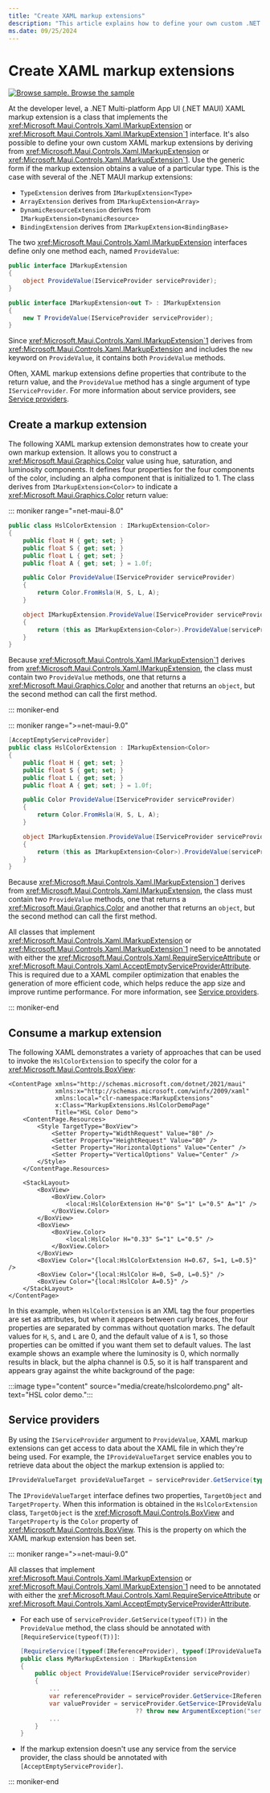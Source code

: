 ```yaml
---
title: "Create XAML markup extensions"
description: "This article explains how to define your own custom .NET MAUI XAML markup extensions. A XAML markup extension is a class that implements the IMarkupExtension or IMarkupExtension<T> interface."
ms.date: 09/25/2024
---
```


# Create XAML markup extensions

[![Browse sample.](~/media/code-sample.png) Browse the sample](/samples/dotnet/maui-samples/xaml-markupextensions)

At the developer level, a .NET Multi-platform App UI (.NET MAUI) XAML markup extension is a class that implements the <xref:Microsoft.Maui.Controls.Xaml.IMarkupExtension> or <xref:Microsoft.Maui.Controls.Xaml.IMarkupExtension`1> interface. It's also possible to define your own custom XAML markup extensions by deriving from <xref:Microsoft.Maui.Controls.Xaml.IMarkupExtension> or <xref:Microsoft.Maui.Controls.Xaml.IMarkupExtension`1>. Use the generic form if the markup extension obtains a value of a particular type. This is the case with several of the .NET MAUI markup extensions:

- `TypeExtension` derives from `IMarkupExtension<Type>`
- `ArrayExtension` derives from `IMarkupExtension<Array>`
- `DynamicResourceExtension` derives from `IMarkupExtension<DynamicResource>`
- `BindingExtension` derives from `IMarkupExtension<BindingBase>`

The two <xref:Microsoft.Maui.Controls.Xaml.IMarkupExtension> interfaces define only one method each, named `ProvideValue`:

```csharp
public interface IMarkupExtension
{
    object ProvideValue(IServiceProvider serviceProvider);
}

public interface IMarkupExtension<out T> : IMarkupExtension
{
    new T ProvideValue(IServiceProvider serviceProvider);
}
```

Since <xref:Microsoft.Maui.Controls.Xaml.IMarkupExtension`1> derives from <xref:Microsoft.Maui.Controls.Xaml.IMarkupExtension> and includes the `new` keyword on `ProvideValue`, it contains both `ProvideValue` methods.

Often, XAML markup extensions define properties that contribute to the return value, and the `ProvideValue` method has a single argument of type `IServiceProvider`. For more information about service providers, see [Service providers](#service-providers).

## Create a markup extension

The following XAML markup extension demonstrates how to create your own markup extension. It allows you to construct a <xref:Microsoft.Maui.Graphics.Color> value using hue, saturation, and luminosity components. It defines four properties for the four components of the color, including an alpha component that is initialized to 1. The class derives from `IMarkupExtension<Color>` to indicate a <xref:Microsoft.Maui.Graphics.Color> return value:

::: moniker range="=net-maui-8.0"

```csharp
public class HslColorExtension : IMarkupExtension<Color>
{
    public float H { get; set; }
    public float S { get; set; }
    public float L { get; set; }
    public float A { get; set; } = 1.0f;

    public Color ProvideValue(IServiceProvider serviceProvider)
    {
        return Color.FromHsla(H, S, L, A);
    }

    object IMarkupExtension.ProvideValue(IServiceProvider serviceProvider)
    {
        return (this as IMarkupExtension<Color>).ProvideValue(serviceProvider);
    }
}
```

Because <xref:Microsoft.Maui.Controls.Xaml.IMarkupExtension`1> derives from <xref:Microsoft.Maui.Controls.Xaml.IMarkupExtension>, the class must contain two `ProvideValue` methods, one that returns a <xref:Microsoft.Maui.Graphics.Color> and another that returns an `object`, but the second method can call the first method.

::: moniker-end

::: moniker range=">=net-maui-9.0"

```csharp
[AcceptEmptyServiceProvider]
public class HslColorExtension : IMarkupExtension<Color>
{
    public float H { get; set; }
    public float S { get; set; }
    public float L { get; set; }
    public float A { get; set; } = 1.0f;

    public Color ProvideValue(IServiceProvider serviceProvider)
    {
        return Color.FromHsla(H, S, L, A);
    }

    object IMarkupExtension.ProvideValue(IServiceProvider serviceProvider)
    {
        return (this as IMarkupExtension<Color>).ProvideValue(serviceProvider);
    }
}
```

Because <xref:Microsoft.Maui.Controls.Xaml.IMarkupExtension`1> derives from <xref:Microsoft.Maui.Controls.Xaml.IMarkupExtension>, the class must contain two `ProvideValue` methods, one that returns a <xref:Microsoft.Maui.Graphics.Color> and another that returns an `object`, but the second method can call the first method.

All classes that implement <xref:Microsoft.Maui.Controls.Xaml.IMarkupExtension> or <xref:Microsoft.Maui.Controls.Xaml.IMarkupExtension`1> need to be annotated with either the <xref:Microsoft.Maui.Controls.Xaml.RequireServiceAttribute> or <xref:Microsoft.Maui.Controls.Xaml.AcceptEmptyServiceProviderAttribute>. This is required due to a XAML compiler optimization that enables the generation of more efficient code, which helps reduce the app size and improve runtime performance. For more information, see [Service providers](#service-providers).

::: moniker-end

## Consume a markup extension

The following XAML demonstrates a variety of approaches that can be used to invoke the `HslColorExtension` to specify the color for a <xref:Microsoft.Maui.Controls.BoxView>:

```xaml
<ContentPage xmlns="http://schemas.microsoft.com/dotnet/2021/maui"
             xmlns:x="http://schemas.microsoft.com/winfx/2009/xaml"
             xmlns:local="clr-namespace:MarkupExtensions"
             x:Class="MarkupExtensions.HslColorDemoPage"
             Title="HSL Color Demo">
    <ContentPage.Resources>
        <Style TargetType="BoxView">
            <Setter Property="WidthRequest" Value="80" />
            <Setter Property="HeightRequest" Value="80" />
            <Setter Property="HorizontalOptions" Value="Center" />
            <Setter Property="VerticalOptions" Value="Center" />
        </Style>
    </ContentPage.Resources>

    <StackLayout>
        <BoxView>
            <BoxView.Color>
                <local:HslColorExtension H="0" S="1" L="0.5" A="1" />
            </BoxView.Color>
        </BoxView>
        <BoxView>
            <BoxView.Color>
                <local:HslColor H="0.33" S="1" L="0.5" />
            </BoxView.Color>
        </BoxView>
        <BoxView Color="{local:HslColorExtension H=0.67, S=1, L=0.5}" />
        <BoxView Color="{local:HslColor H=0, S=0, L=0.5}" />
        <BoxView Color="{local:HslColor A=0.5}" />
    </StackLayout>
</ContentPage>
```

In this example, when `HslColorExtension` is an XML tag the four properties are set as attributes, but when it appears between curly braces, the four properties are separated by commas without quotation marks. The default values for `H`, `S`, and `L` are 0, and the default value of `A` is 1, so those properties can be omitted if you want them set to default values. The last example shows an example where the luminosity is 0, which normally results in black, but the alpha channel is 0.5, so it is half transparent and appears gray against the white background of the page:

:::image type="content" source="media/create/hslcolordemo.png" alt-text="HSL color demo.":::

## Service providers

By using the `IServiceProvider` argument to `ProvideValue`, XAML markup extensions can get access to data about the XAML file in which they're being used. For example, the `IProvideValueTarget` service enables you to retrieve data about the object the markup extension is applied to:

```csharp
IProvideValueTarget provideValueTarget = serviceProvider.GetService(typeof(IProvideValueTarget)) as IProvideValueTarget;
```

The `IProvideValueTarget` interface defines two properties, `TargetObject` and `TargetProperty`. When this information is obtained in the `HslColorExtension` class, `TargetObject` is the <xref:Microsoft.Maui.Controls.BoxView> and `TargetProperty` is the `Color` property of <xref:Microsoft.Maui.Controls.BoxView>. This is the property on which the XAML markup extension has been set.

::: moniker range=">=net-maui-9.0"

All classes that implement <xref:Microsoft.Maui.Controls.Xaml.IMarkupExtension> or <xref:Microsoft.Maui.Controls.Xaml.IMarkupExtension`1> need to be annotated with either the <xref:Microsoft.Maui.Controls.Xaml.RequireServiceAttribute> or <xref:Microsoft.Maui.Controls.Xaml.AcceptEmptyServiceProviderAttribute>.

- For each use of `serviceProvider.GetService(typeof(T))` in the `ProvideValue` method, the class should be annotated with `[RequireService(typeof(T))]`:

    ```csharp
    [RequireService([typeof(IReferenceProvider), typeof(IProvideValueTarget)])]
    public class MyMarkupExtension : IMarkupExtension
    {
        public object ProvideValue(IServiceProvider serviceProvider)
        {
            ...
            var referenceProvider = serviceProvider.GetService<IReferenceProvider>();
            var valueProvider = serviceProvider.GetService<IProvideValueTarget>() as IProvideParentValues
                                    ?? throw new ArgumentException("serviceProvider does not provide an IProvideValueTarget");
            ...
        }
    }
    ```

- If the markup extension doesn't use any service from the service provider, the class should be annotated with `[AcceptEmptyServiceProvider]`.

::: moniker-end
